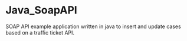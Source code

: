 # Java_SoapAPI
SOAP API example application written in java to insert and update cases based on a traffic ticket API.
